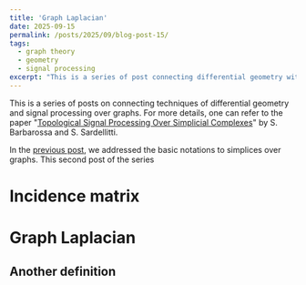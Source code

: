 ```yaml
---
title: 'Graph Laplacian'
date: 2025-09-15
permalink: /posts/2025/09/blog-post-15/
tags:
  - graph theory
  - geometry
  - signal processing
excerpt: "This is a series of post connecting differential geometry with signal processing over graphs. This post specifically addresses the notion of differential operator over graphs and graph Laplacians."
---
```


This is a series of posts on connecting techniques of differential geometry and signal processing over graphs. For more details, one can refer to the paper "[Topological Signal Processing Over Simplicial Complexes](https://ieeexplore.ieee.org/document/9044758)" by S. Barbarossa and S. Sardellitti.

In the [previous post](/posts/2025/09/blog-post-14/), we addressed the basic notations to simplices over graphs.
This second post of the series

# Incidence matrix



# Graph Laplacian


## Another definition